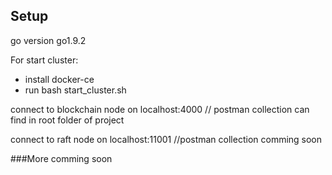 ## Setup

go version go1.9.2

For start cluster:
- install docker-ce
- run bash start_cluster.sh

connect to blockchain node on localhost:4000 // postman collection can find in root folder of project

connect to raft node on localhost:11001  //postman collection comming soon

###More comming soon
